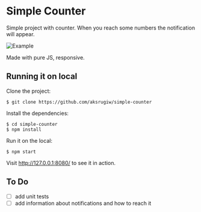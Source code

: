 # Simple Counter

Simple project with counter. When you reach some numbers the notification will appear.

![Example](/simple-counter.gif)

Made with pure JS, responsive.

## Running it on local

Clone the project:

`$ git clone https://github.com/aksrugiw/simple-counter`


Install the dependencies:
```
$ cd simple-counter
$ npm install
```

Run it on the local:

`$ npm start`

Visit http://127.0.0.1:8080/ to see it in action.

## To Do
- [ ] add unit tests
- [ ] add information about notifications and how to reach it
